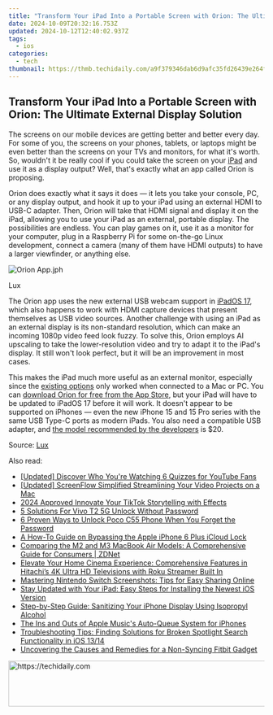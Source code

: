 ```yaml
---
title: "Transform Your iPad Into a Portable Screen with Orion: The Ultimate External Display Solution"
date: 2024-10-09T20:32:16.753Z
updated: 2024-10-12T12:40:02.937Z
tags:
  - ios
categories:
  - tech
thumbnail: https://thmb.techidaily.com/a9f379346dab6d9afc35fd26439e264f20b751a6d300caec81d8cb92afef3805.jpg
---
```


## Transform Your iPad Into a Portable Screen with Orion: The Ultimate External Display Solution

The screens on our mobile devices are getting better and better every day. For some of you, the screens on your phones, tablets, or laptops might be even better than the screens on your TVs and monitors, for what it's worth. So, wouldn't it be really cool if you could take the screen on your [iPad](https://sim-unlock.techidaily.com/in-2024-how-to-check-if-your-zte-nubia-z60-ultra-is-unlocked-by-drfone-android/) and use it as a display output? Well, that's exactly what an app called Orion is proposing.

 Orion does exactly what it says it does — it lets you take your console, PC, or any display output, and hook it up to your iPad using an external HDMI to USB-C adapter. Then, Orion will take that HDMI signal and display it on the iPad, allowing you to use your iPad as an external, portable display. The possibilities are endless. You can play games on it, use it as a monitor for your computer, plug in a Raspberry Pi for some on-the-go Linux development, connect a camera (many of them have HDMI outputs) to have a larger viewfinder, or anything else.

![Orion App.jph](https://static1.howtogeekimages.com/wordpress/wp-content/uploads/2023/09/orion-app-jph.jpg) 

Lux

 The Orion app uses the new external USB webcam support in [iPadOS 17](https://screen-recording.techidaily.com/enhanced-team-collaboration-with-slack-plus-filmora-timelines-for-2024/), which also happens to work with HDMI capture devices that present themselves as USB video sources. Another challenge with using an iPad as an external display is its non-standard resolution, which can make an incoming 1080p video feed look fuzzy. To solve this, Orion employs AI upscaling to take the lower-resolution video and try to adapt it to the iPad's display. It still won't look perfect, but it will be an improvement in most cases.

 This makes the iPad much more useful as an external monitor, especially since the [existing options](https://win-dash.techidaily.com/quick-start-obtaining-and-setting-up-hp-laserjet-pro-m402n-driver-on-your-pc-with-windows/) only worked when connected to a Mac or PC. You can [download Orion for free from the App Store](https://apps.apple.com/us/app/hdmi-monitor-orion/id6459355072), but your iPad will have to be updated to iPadOS 17 before it will work. It doesn't appear to be supported on iPhones — even the new iPhone 15 and 15 Pro series with the same USB Type-C ports as modern iPads. You also need a compatible USB adapter, and [the model recommended by the developers](https://www.amazon.com/Capture-1080P60-Streaming-Recorder-Compatible/dp/B08Z3XDYQ7?tag=hotoge-20&ascsubtag=UUhtgUeUpU2000434&asc%5Frefurl=https%3A%2F%2Fwww.howtogeek.com%2Forion-will-turn-your-ipad-into-an-external-display%2F&asc%5Fcampaign=Short-Term) is $20.

 Source: [Lux](https://www.lux.camera/meet-orion/)

<ins class="adsbygoogle"
     style="display:block"
     data-ad-format="autorelaxed"
     data-ad-client="ca-pub-7571918770474297"
     data-ad-slot="1223367746"></ins>

<ins class="adsbygoogle"
     style="display:block"
     data-ad-client="ca-pub-7571918770474297"
     data-ad-slot="8358498916"
     data-ad-format="auto"
     data-full-width-responsive="true"></ins>

<span class="atpl-alsoreadstyle">Also read:</span>
<div><ul>
<li><a href="https://youtube-clips.techidaily.com/updated-discover-who-youre-watching-6-quizzes-for-youtube-fans/"><u>[Updated] Discover Who You're Watching 6 Quizzes for YouTube Fans</u></a></li>
<li><a href="https://screen-capture.techidaily.com/updated-screenflow-simplified-streamlining-your-video-projects-on-a-mac/"><u>[Updated] ScreenFlow Simplified Streamlining Your Video Projects on a Mac</u></a></li>
<li><a href="https://vp-tips.techidaily.com/2024-approved-innovate-your-tiktok-storytelling-with-effects/"><u>2024 Approved Innovate Your TikTok Storytelling with Effects</u></a></li>
<li><a href="https://android-unlock.techidaily.com/5-solutions-for-vivo-t2-5g-unlock-without-password-by-drfone-android/"><u>5 Solutions For Vivo T2 5G Unlock Without Password</u></a></li>
<li><a href="https://easy-unlock-android.techidaily.com/6-proven-ways-to-unlock-poco-c55-phone-when-you-forget-the-password-by-drfone-android/"><u>6 Proven Ways to Unlock Poco C55 Phone When You Forget the Password</u></a></li>
<li><a href="https://activate-lock.techidaily.com/a-how-to-guide-on-bypassing-the-apple-iphone-6-plus-icloud-lock-by-drfone-ios/"><u>A How-To Guide on Bypassing the Apple iPhone 6 Plus iCloud Lock</u></a></li>
<li><a href="https://tech-hub.techidaily.com/comparing-the-m2-and-m3-macbook-air-models-a-comprehensive-guide-for-consumers-zdnet/"><u>Comparing the M2 and M3 MacBook Air Models: A Comprehensive Guide for Consumers | ZDNet</u></a></li>
<li><a href="https://tech-recovery.techidaily.com/elevate-your-home-cinema-experience-comprehensive-features-in-hitachis-4k-ultra-hd-televisions-with-roku-streamer-built-in/"><u>Elevate Your Home Cinema Experience: Comprehensive Features in Hitachi’s 4K Ultra HD Televisions with Roku Streamer Built In</u></a></li>
<li><a href="https://techtrends.techidaily.com/mastering-nintendo-switch-screenshots-tips-for-easy-sharing-online/"><u>Mastering Nintendo Switch Screenshots: Tips for Easy Sharing Online</u></a></li>
<li><a href="https://os-tips.techidaily.com/stay-updated-with-your-ipad-easy-steps-for-installing-the-newest-ios-version/"><u>Stay Updated with Your iPad: Easy Steps for Installing the Newest iOS Version</u></a></li>
<li><a href="https://os-tips.techidaily.com/step-by-step-guide-sanitizing-your-iphone-display-using-isopropyl-alcohol/"><u>Step-by-Step Guide: Sanitizing Your iPhone Display Using Isopropyl Alcohol</u></a></li>
<li><a href="https://os-tips.techidaily.com/the-ins-and-outs-of-apple-musics-auto-queue-system-for-iphones/"><u>The Ins and Outs of Apple Music's Auto-Queue System for iPhones</u></a></li>
<li><a href="https://os-tips.techidaily.com/troubleshooting-tips-finding-solutions-for-broken-spotlight-search-functionality-in-ios-1314/"><u>Troubleshooting Tips: Finding Solutions for Broken Spotlight Search Functionality in iOS 13/14</u></a></li>
<li><a href="https://os-tips.techidaily.com/uncovering-the-causes-and-remedies-for-a-non-syncing-fitbit-gadget/"><u>Uncovering the Causes and Remedies for a Non-Syncing Fitbit Gadget</u></a></li>
</ul></div>

<!-- affiliate ads begin -->
<a href="https://appsumo.8odi.net/c/5597632/1062450/7443" target="_top" id="1062450">
  <img src="//a.impactradius-go.com/display-ad/7443-1062450" border="0" alt="https://techidaily.com" width="600" height="90"/>
</a>
<img height="0" width="0" src="https://appsumo.8odi.net/i/5597632/1062450/7443" style="position:absolute;visibility:hidden;" border="0" />
<!-- affiliate ads end -->

